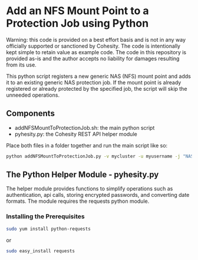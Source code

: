 # Add an NFS Mount Point to a Protection Job using Python

Warning: this code is provided on a best effort basis and is not in any way officially supported or sanctioned by Cohesity. The code is intentionally kept simple to retain value as example code. The code in this repository is provided as-is and the author accepts no liability for damages resulting from its use.

This python script registers a new generic NAS (NFS) mount point and adds it to an existing generic NAS protection job. If the mount point is already registered or already protected by the specified job, the script will skip the unneeded operations.

## Components

* addNFSMountToProtectionJob.sh: the main python script
* pyhesity.py: the Cohesity REST API helper module

Place both files in a folder together and run the main script like so:

```bash
python addNFSMountToProtectionJob.py -v mycluster -u myusername -j "NAS Job Name" -m 192.168.1.4:/var/nfs2
```

## The Python Helper Module - pyhesity.py

The helper module provides functions to simplify operations such as authentication, api calls, storing encrypted passwords, and converting date formats. The module requires the requests python module.

### Installing the Prerequisites

```bash
sudo yum install python-requests
```

or

```bash
sudo easy_install requests
```
